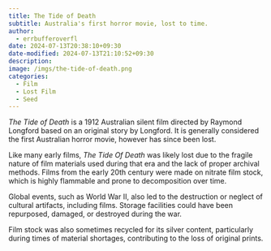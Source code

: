 ```yaml
---
title: The Tide of Death
subtitle: Australia's first horror movie, lost to time.
author:
  - errbufferoverfl
date: 2024-07-13T20:38:10+09:30
date-modified: 2024-07-13T21:10:52+09:30
description: 
image: /imgs/the-tide-of-death.png
categories:
  - Film
  - Lost Film
  - Seed
---
```


*The Tide of Death* is a 1912 Australian silent film directed by Raymond Longford based on an original story by Longford. It is generally considered the first Australian horror movie, however has since been lost.

Like many early films, *The Tide Of Death* was likely lost due to the fragile nature of film materials used during that era and the lack of proper archival methods. Films from the early 20th century were made on nitrate film stock, which is highly flammable and prone to decomposition over time.

Global events, such as World War II, also led to the destruction or neglect of cultural artifacts, including films. Storage facilities could have been repurposed, damaged, or destroyed during the war.

Film stock was also sometimes recycled for its silver content, particularly during times of material shortages, contributing to the loss of original prints.
